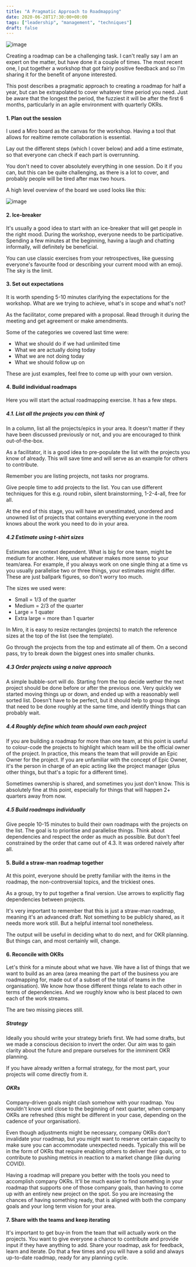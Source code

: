 ```yaml
---
title: "A Pragmatic Approach to Roadmapping"
date: 2020-06-28T17:30:00+00:00
tags: ["leadership", "management", "techniques"]
draft: false
---
```


![image](/images/a-pragmatic-approach-to-roadmapping.jpg)

Creating a roadmap can be a challenging task. I can't really say I am an expert on the matter, but have done it a couple of times. The most recent one, I put together a workshop that got fairly positive feedback and so I'm sharing it for the benefit of anyone interested.

<!--more-->

This post describes a pragmatic approach to creating a roadmap for half a year, but can be extrapolated to cover whatever time period you need. Just be aware that the longest the period, the fuzziest it will be after the first 6 months, particularly in an agile environment with quarterly OKRs.

#### 1. Plan out the session

I used a Miro board as the canvas for the workshop. Having a tool that allows for realtime remote collaboration is essential.

Lay out the different steps (which I cover below) and add a time estimate, so that everyone can check if each part is overrunning.

You don't need to cover absolutely everything in one session. Do it if you can, but this can be quite challenging, as there is a lot to cover, and probably people will be tired after max two hours.

A high level overview of the board we used looks like this:

![image](/images/a-pragmatic-approach-to-roadmapping-1.jpg)

#### 2. Ice-breaker

It's usually a good idea to start with an ice-breaker that will get people in the right mood. During the workshop, everyone needs to be participative. Spending a few minutes at the beginning, having a laugh and chatting informally, will definitely be beneficial.

You can use classic exercises from your retrospectives, like guessing everyone's favourite food or describing your current mood with an emoji. The sky is the limit.

#### 3. Set out expectations

It is worth spending 5-10 minutes clarifying the expectations for the workshop. What are we trying to achieve, what's in scope and what's not?

As the facilitator, come prepared with a proposal. Read through it during the meeting and get agreement or make amendments.

Some of the categories we covered last time were:

- What we should do if we had unlimited time
- What we are actually doing today
- What we are not doing today
- What we should follow up on

These are just examples, feel free to come up with your own version.

#### 4. Build individual roadmaps

Here you will start the actual roadmapping exercise. It has a few steps.

##### 4.1. List all the projects you can think of

In a column, list all the projects/epics in your area. It doesn't matter if they have been discussed previously or not, and you are encouraged to think out-of-the-box.

As a facilitator, it is a good idea to pre-populate the list with the projects you know of already. This will save time and will serve as an example for others to contribute.

Remember you are listing projects, not tasks nor programs.

Give people time to add projects to the list. You can use different techniques for this e.g. round robin, silent brainstorming, 1-2-4-all, free for all.

At the end of this stage, you will have an unestimated, unordered and unowned list of projects that contains everything everyone in the room knows about the work you need to do in your area.

##### 4.2 Estimate using t-shirt sizes

Estimates are context dependent. What is big for one team, might be medium for another. Here, use whatever makes more sense to your team/area. For example, if you always work on one single thing at a time vs you usually parallelise two or three things, your estimates might differ. These are just ballpark figures, so don't worry too much.

The sizes we used were:

- Small = 1/3 of the quarter
- Medium = 2/3 of the quarter
- Large = 1 quater
- Extra large = more than 1 quarter

In Miro, it is easy to resize rectangles (projects) to match the reference sizes at the top of the list (see the template).

Go through the projects from the top and estimate all of them. On a second pass, try to break down the biggest ones into smaller chunks.

##### 4.3 Order projects using a naive approach

A simple bubble-sort will do. Starting from the top decide wether the next project should be done before or after the previous one. Very quickly we started moving things up or down, and ended up with a reasonably well sorted list. Doesn't have to be perfect, but it should help to group things that need to be done roughly at the same time, and identify things that can probably wait.

##### 4.4 Roughly define which team should own each project

If you are building a roadmap for more than one team, at this point is useful to colour-code the projects to highlight which team will be the official owner of the project. In practice, this means the team that will provide an Epic Owner for the project. If you are unfamiliar with the concept of Epic Owner, it's the person in charge of an epic acting like the project manager (plus other things, but that's a topic for a different time).

Sometimes ownership is shared, and sometimes you just don't know. This is absolutely fine at this point, especially for things that will happen 2+ quarters away from now.

##### 4.5 Build roadmaps individually

Give people 10-15 minutes to build their own roadmaps with the projects on the list. The goal is to prioritise and parallelise things. Think about dependencies and respect the order as much as possible. But don't feel constrained by the order that came out of 4.3. It was ordered naively after all.

#### 5. Build a straw-man roadmap together

At this point, everyone should be pretty familiar with the items in the roadmap, the non-controversial topics, and the trickiest ones.

As a group, try to put together a final version. Use arrows to explicitly flag dependencies between projects.

It's very important to remember that this is just a straw-man roadmap, meaning it's an advanced draft. Not something to be publicly shared, as it needs more work still. But a helpful internal tool nonetheless.

The output will be useful in deciding what to do next, and for OKR planning. But things can, and most certainly will, change.

#### 6. Reconcile with OKRs

Let's think for a minute about what we have. We have a list of things that we want to build as an area (area meaning the part of the business you are roadmapping for, made out of a subset of the total of teams in the organisation). We know how those different things relate to each other in terms of dependencies. And we roughly know who is best placed to own each of the work streams.

The are two missing pieces still.

##### Strategy

Ideally you should write your strategy briefs first. We had some drafts, but we made a conscious decision to invert the order. Our aim was to gain clarity about the future and prepare ourselves for the imminent OKR planning.

If you have already written a formal strategy, for the most part, your projects will come directly from it.

##### OKRs

Company-driven goals might clash somehow with your roadmap. You wouldn't know until close to the beginning of next quarter, when company OKRs are refreshed (this might be different in your case, depending on the cadence of your organisation).

Even though adjustments might be necessary, company OKRs don't invalidate your roadmap, but you might want to reserve certain capacity to make sure you can accommodate unexpected needs. Typically this will be in the form of OKRs that require enabling others to deliver their goals, or to contribute to pushing metrics in reaction to a market change (like during COVID).

Having a roadmap will prepare you better with the tools you need to accomplish company OKRs. It'll be much easier to find something in your roadmap that supports one of those company goals, than having to come up with an entirely new project on the spot. So you are increasing the chances of having something ready, that is aligned with both the company goals and your long term vision for your area.

#### 7. Share with the teams and keep iterating

It's important to get buy-in from the team that will actually work on the projects. You want to give everyone a chance to contribute and provide input if they have anything to add. Share your roadmap, ask for feedback, learn and iterate. Do that a few times and you will have a solid and always up-to-date roadmap, ready for any planning cycle.
